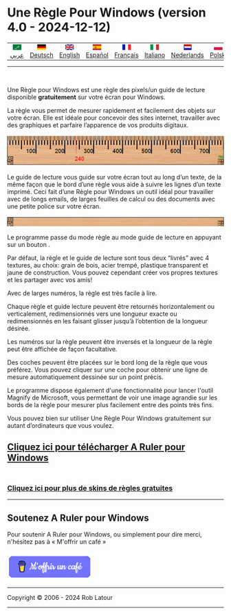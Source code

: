 
# Une Règle Pour Windows (version 4.0 - 2024-12-12)

<!-- header -->
|||||||||||
| :---: | :---: | :---: | :---: | :---: |:---: | :---: | :---: |:---: | :---: |
| [![عربي](/images/flags/ar.png)](../en/README.md)<br>[عربي](../ar/README.md) | [![Deutsch](/images/flags/de.png)](../de/README.md)<br>[Deutsch](../de/README.md) | [![English](/images/flags/en-GB.png)](../en/README.md)<br>[English](../en/README.md) | [![Español](/images/flags/es.png)](../es/README.md)<br>[Español](../es/README.md) | [![Français](/images/flags/fr.png)](../fr/README.md)<br>[Français](../fr/README.md)| [![Italiano](/images/flags/it.png)](../it/README.md)<br>[Italiano](../it/README.md) | [![Nederlands](/images/flags/nl.png)](../nl/README.md)<br>[Nederlands](../nl/README.md) | [![Polski](/images/flags/pl.png)](../pl/README.md)<br>[Polski](../pl/README.md) | [![Português](/images/flags/pt.png)](../pt/README.md)<br>[Português](../pt/README.md) | [![Svenska](/images/flags/sv.png)](../sv/README.md)<br>[Svenska](../sv/README.md) |

- - -
<br>
<!-- header -->

Une Règle pour Windows est une règle des pixels/un guide de lecture disponible **gratuitement** sur votre écran pour Windows.  
  
La règle vous permet de mesurer rapidement et facilement des objets sur votre écran. Elle est idéale pour concevoir des sites internet, travailler avec des graphiques et parfaire l’apparence de vos produits digitaux.<br><br>
[![ruler](/images/ruler.png)](screenshot.png)
<br><br>
Le guide de lecture vous guide sur votre écran tout au long d’un texte, de la même façon que le bord d’une règle vous aide à suivre les lignes d’un texte imprimé. Ceci fait d’une Règle pour Windows un outil idéal pour travailler avec de longs emails, de larges feuilles de calcul ou des documents avec une petite police sur votre écran.
<br><br>
![Guide de lecture](/images/readingguide.png)  
  
Le programme passe du mode règle au mode guide de lecture en appuyant sur un bouton .  
  
Par défaut, la règle et le guide de lecture sont tous deux “livrés” avec 4 textures, au choix: grain de bois, acier trempé, plastique transparent et jaune de construction. Vous pouvez cependant créer vos propres textures et les partager avec vos amis!  
  
Avec de larges numéros, la règle est très facile à lire.  
  
Chaque règle et guide lecture peuvent être retournés horizontalement ou verticalement, redimensionnés vers une longueur exacte ou redimensionnés en les faisant glisser jusqu’à l’obtention de la longueur désirée.  
  
Les numéros sur la règle peuvent être inversés et la longueur de la règle peut être affichée de façon facultative.  
  
Des coches peuvent être placées sur le bord long de la règle que vous préférez. Vous pouvez cliquer sur une coche pour obtenir une ligne de mesure automatiquement dessinée sur un point précis.  
  
Le programme dispose également d'une fonctionnalité pour lancer l'outil Magnify de Microsoft, vous permettant de voir une image agrandie sur les bords de la règle pour mesurer plus facilement entre des points très fins.  
  
Vous pouvez bien sur utiliser Une Règle Pour Windows gratuitement sur autant d’ordinateurs que vous voulez.  

## [Cliquez ici pour télécharger A Ruler pour Windows](https://6ec1f0a2f74d4d0c2019-591364a760543a57f40bab2c37672676.ssl.cf5.rackcdn.com/arulersetupv40.exe)<br><br>

### [Cliquez ici pour plus de skins de règles gratuites](skins.md) 

* * * 
## Soutenez A Ruler pour Windows

Pour soutenir A Ruler pour Windows, ou simplement pour dire merci, n'hésitez pas à « M'offrir un café »<br><br>
[<img alt="M'offrir un café" width="200px" src="buymeacoffee-french.png" />](https://www.buymeacoffee.com/roblatour)
* * *
Copyright © 2006 - 2024 Rob Latour
* * *


